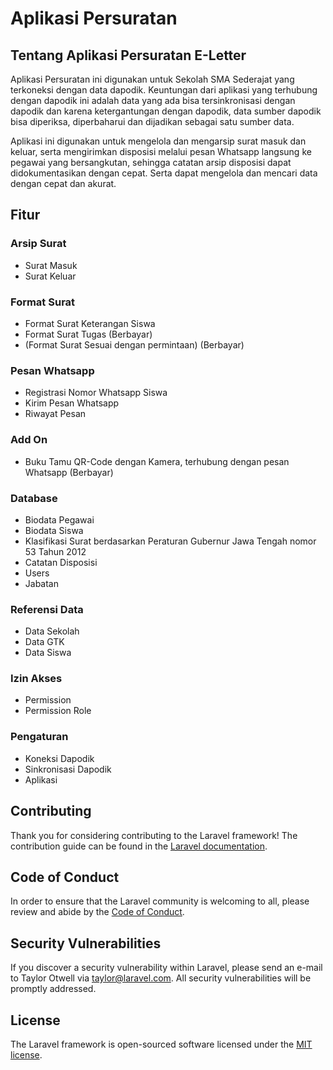 # Aplikasi Persuratan

## Tentang Aplikasi Persuratan E-Letter

Aplikasi Persuratan ini digunakan untuk Sekolah SMA Sederajat yang terkoneksi dengan data dapodik. Keuntungan dari aplikasi yang terhubung dengan dapodik ini adalah data yang ada bisa tersinkronisasi dengan dapodik dan karena ketergantungan dengan dapodik, data sumber dapodik bisa diperiksa, diperbaharui dan dijadikan sebagai satu sumber data. 

Aplikasi ini digunakan untuk mengelola dan mengarsip surat masuk dan keluar, serta mengirimkan disposisi melalui pesan Whatsapp langsung ke pegawai yang bersangkutan, sehingga catatan arsip disposisi dapat didokumentasikan dengan cepat. Serta dapat mengelola dan mencari data dengan cepat dan akurat.

## Fitur
### Arsip Surat
- Surat Masuk
- Surat Keluar

### Format Surat
- Format Surat Keterangan Siswa
- Format Surat Tugas (Berbayar)
- (Format Surat Sesuai dengan permintaan) (Berbayar)

### Pesan Whatsapp
- Registrasi Nomor Whatsapp Siswa
- Kirim Pesan Whatsapp
- Riwayat Pesan

### Add On
- Buku Tamu QR-Code dengan Kamera, terhubung dengan pesan Whatsapp (Berbayar)

### Database
- Biodata Pegawai
- Biodata Siswa
- Klasifikasi Surat berdasarkan Peraturan Gubernur Jawa Tengah nomor 53 Tahun 2012
- Catatan Disposisi
- Users
- Jabatan

### Referensi Data
- Data Sekolah
- Data GTK
- Data Siswa

### Izin Akses
- Permission
- Permission Role

### Pengaturan
- Koneksi Dapodik
- Sinkronisasi Dapodik
- Aplikasi

## Contributing

Thank you for considering contributing to the Laravel framework! The contribution guide can be found in the [Laravel documentation](https://laravel.com/docs/contributions).

## Code of Conduct

In order to ensure that the Laravel community is welcoming to all, please review and abide by the [Code of Conduct](https://laravel.com/docs/contributions#code-of-conduct).

## Security Vulnerabilities

If you discover a security vulnerability within Laravel, please send an e-mail to Taylor Otwell via [taylor@laravel.com](mailto:taylor@laravel.com). All security vulnerabilities will be promptly addressed.

## License

The Laravel framework is open-sourced software licensed under the [MIT license](https://opensource.org/licenses/MIT).
